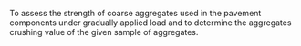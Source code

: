 To assess the strength of coarse aggregates used in the pavement components under gradually applied load and to determine the aggregates crushing value of the given sample of aggregates.  
